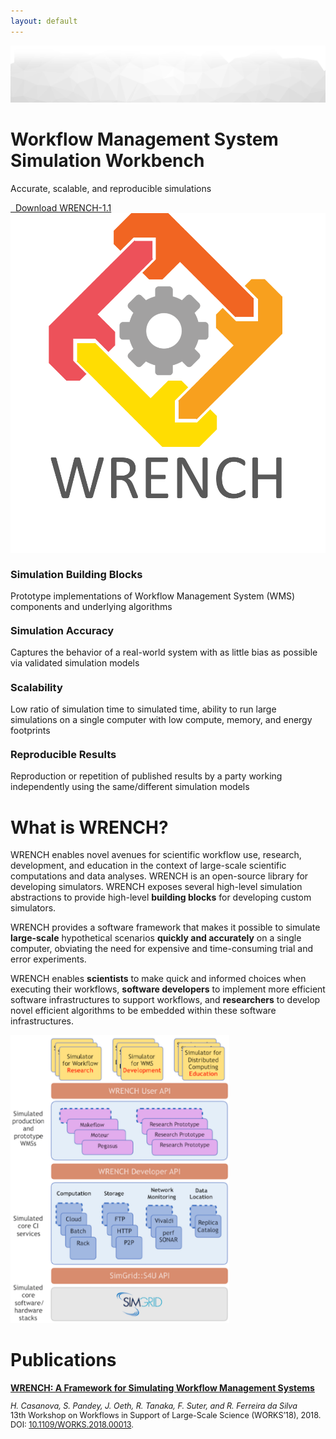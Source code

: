 ```yaml
---
layout: default
---
```


<div class="slider">
    <div class="owl-carousel slider">
        <div class="item">
            <div class="slider-img"> <img src="./images/slider-bg.png" alt=""></div>
            <div class="container">
                <div class="row">
                    <div class="col-lg-10 col-md-10 col-sm-10 col-xs-12">
                        <div class="slider-captions">
                            <h1 class="slider-title">Workflow Management System<br />Simulation Workbench</h1>
                            <p class="slider-text hidden-xs">Accurate, scalable, and reproducible simulations</p>
                            <a href="downloads.html" class="btn btn-default btn-sm hidden-sm hidden-xs">
                                <i class="fa fa-download"></i>&nbsp;&nbsp;Download WRENCH-1.1
                            </a>
                        </div>
                    </div>
                    <div class="col-lg-2 col-md-2 col-sm-2  col-xs-12">
                        <div class="slider-profile">
                            <div class="profile"><img src="./images/logo-vertical.png" alt="" class="img-responsive"></div>
                        </div>
                    </div>
                </div>
            </div>
        </div>
    </div>
</div>

<div class="space-medium">
    <div class="container">
        <div class="row">
            <div class="col-lg-3 col-md-3 col-sm-3 col-xs-12">
                <div class="testimonial-block">
                    <div>
                        <div class="pull-left" style="margin-right: 1em; margin-top: -0.2em">
                            <span class="fa-stack fa-2x" style="font-size: 1.5em">
                                <i class="fa fa-square fa-stack-2x" style="color: goldenrod"></i>
                                <i class="fa fa-th-large fa-stack-1x fa-inverse"></i>
                            </span>
                        </div>
                        <h3>Simulation Building Blocks</h3>
                        <p class="testimonial-text">
                            Prototype implementations of Workflow Management System (WMS) components and
                            underlying algorithms
                        </p>
                    </div>
                </div>
            </div>
            <div class="col-lg-3 col-md-3 col-sm-3 col-xs-12">
                <div class="testimonial-block">
                    <div>
                        <div class="pull-left" style="margin-right: 1em; margin-top: -0.2em">
                            <span class="fa-stack fa-2x" style="font-size: 1.5em">
                                <i class="fa fa-square fa-stack-2x" style="color: orangered"></i>
                                <i class="fa fa-bullseye fa-stack-1x fa-inverse"></i>
                            </span>
                        </div>
                        <h3>Simulation Accuracy</h3>
                        <p class="testimonial-text">
                            Captures the behavior of a real-world system with as little bias as possible via
                            validated simulation models
                        </p>
                    </div>
                </div>
            </div>
            <div class="col-lg-3 col-md-3 col-sm-3 col-xs-12">
                <div class="testimonial-block">
                    <div>
                        <div class="pull-left" style="margin-right: 1em; margin-top: -0.2em">
                            <span class="fa-stack fa-2x" style="font-size: 1.5em">
                                <i class="fa fa-square fa-stack-2x" style="color: dodgerblue"></i>
                                <i class="fa fa-expand fa-stack-1x fa-inverse"></i>
                            </span>
                        </div>
                        <h3>Scalability</h3>
                        <p class="testimonial-text">
                            Low ratio of simulation time to simulated time, ability to run large simulations 
                            on a single computer with low compute, memory, and energy footprints
                        </p>
                    </div>
                </div>
            </div>
            <div class="col-lg-3 col-md-3 col-sm-3 col-xs-12">
                <div class="testimonial-block">
                    <div>
                        <div class="pull-left" style="margin-right: 1em; margin-top: -0.2em">
                            <span class="fa-stack fa-2x" style="font-size: 1.5em">
                                <i class="fa fa-square fa-stack-2x" style="color: mediumseagreen"></i>
                                <i class="fa fa-check fa-stack-1x fa-inverse"></i>
                            </span>
                        </div>
                        <h3>Reproducible Results</h3>
                        <p class="testimonial-text">
                            Reproduction or repetition of published results by a party working
                            independently using the same/different simulation models
                        </p>
                    </div>
                </div>
            </div>
        </div>
    </div>
</div>

<div class="space-small bg-light">
    <div class="container">
        <div class="row">
            <div class="col-lg-7 col-md-7 col-sm-7 col-xs-12">
                <div class="section-title">
                    <h1>What is WRENCH?</h1>
                </div>
                <p>
                    WRENCH enables novel avenues for scientific workflow use, research, 
                    development, and education in the context of large-scale scientific 
                    computations and data analyses. WRENCH is an open-source library for 
                    developing simulators. WRENCH exposes several high-level simulation 
                    abstractions to provide high-level <strong>building blocks</strong> 
                    for developing custom simulators.    
                </p>
                <p>
                    WRENCH provides a software framework that makes it possible to simulate 
                    <strong>large-scale</strong> hypothetical scenarios <strong>quickly and 
                    accurately</strong> on a single computer, obviating the need for expensive 
                    and time-consuming trial and error experiments.    
                </p>
                <p>
                    WRENCH enables <strong>scientists</strong> to make quick and informed 
                    choices when executing their workflows, <strong>software developers</strong> 
                    to implement more efficient software infrastructures to support workflows, 
                    and <strong>researchers</strong> to develop novel efficient algorithms 
                    to be embedded within these software infrastructures.    
                </p>
            </div>
            <div class="col-lg-5 col-md-5 col-sm-5 col-xs-12 text-right">
                <img src="./images/wrench-architecture.png" style="width: 25em !important" />
            </div>
        </div>
    </div>
</div>

<div class="space-small">
    <div class="container">
        <div class="row">
            <div class="col-lg-12 col-md-12 col-sm-12 col-xs-12">
                <div class="section-title">
                    <h1>Publications</h1>
                </div>
            </div>
        </div>
        <div class="row">
        <div class="col-lg-6 col-md-6 col-sm-6 col-xs-12">
            <div class="testimonial-block">
                <div>
                    <strong><i class="fa fa-file-pdf"></i> 
                    <a href="http://rafaelsilva.com/wp-content/papercite-data/pdf/casanova-works-2018.pdf">
                        WRENCH: A Framework for Simulating Workflow Management Systems
                    </a></strong>
                    <p class="testimonial-text" style="font-size: 0.9em">
                        <i>H. Casanova, S. Pandey, J. Oeth, R. Tanaka, F. Suter, and R. Ferreira da Silva</i><br />
                        13th Workshop on Workflows in Support of Large-Scale Science (WORKS’18), 2018. 
                        DOI: <a href="http://dx.doi.org/10.1109/WORKS.2018.00013" target="_blank">10.1109/WORKS.2018.00013</a>.
                    </p>
                </div>
            </div>
        </div>
    </div>
</div>